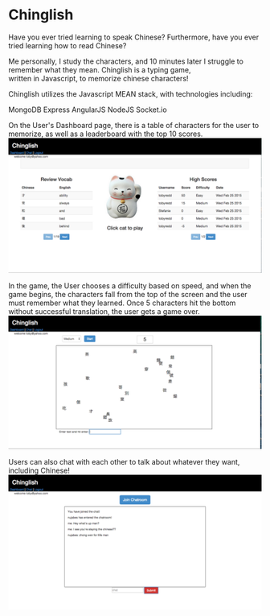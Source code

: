 # Chinglish
Have you ever tried learning to speak Chinese? Furthermore, have you ever tried learning how to read Chinese?

Me personally, I study the characters, and 10 minutes later I struggle to remember what they mean. Chinglish is a typing game,  
written in Javascript, to memorize chinese characters!

Chinglish utilizes the Javascript MEAN stack, with technologies including:

MongoDB
Express
AngularJS
NodeJS
Socket.io

On the User's Dashboard page, there is a table of characters for the user to memorize, as well as a leaderboard with the top
10 scores. 
![dashboard](https://github.com/tobyredd/chinglish/raw/master/dashboard.png)

In the game, the User chooses a difficulty based on speed, and when the game begins, the characters fall from the top of the screen 
and the user must remember what they learned. Once 5 characters hit the bottom without successful translation, the user gets a game
over. 
![game](https://github.com/tobyredd/chinglish/raw/master/game.png)

Users can also chat with each other to talk about whatever they want, including Chinese!
![chat](https://github.com/tobyredd/chinglish/raw/master/chat.png)

